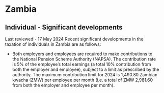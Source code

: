 # Zambia
## Individual - Significant developments
Last reviewed - 17 May 2024
Recent significant developments in the taxation of individuals in Zambia are as follows:
  * Both employers and employees are required to make contributions to the National Pension Scheme Authority (NAPSA). The contribution rate is 5% of the employee’s total earnings (a total 10% contribution from both the employer and employee), subject to a limit as prescribed by the authority. The maximum contribution limit for 2024 is 1,490.80 Zambian kwacha (ZMW) per employee per month (i.e. a total of ZMW 2,981.60 from both the employer and employee per month).


